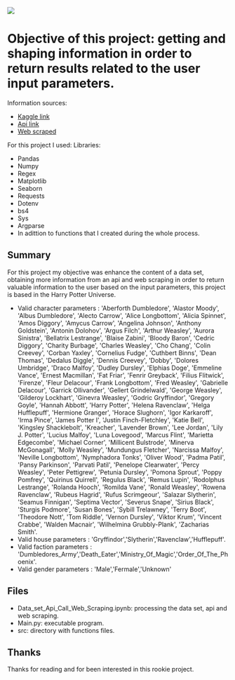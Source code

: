 ![](banner.jpeg)

# Objective of this project: getting and shaping information in order to return results related to the user input parameters.

Information sources:
* [Kaggle link](https://www.kaggle.com/gulsahdemiryurek/harry-potter-dataset?select=Characters.csv)
* [Api link](https://www.potterapi.com/)
* [Web scraped](https://harrypotter.fandom.com/)

For this project I used:
Libraries:
* Pandas
* Numpy
* Regex
* Matplotlib
* Seaborn
* Requests
* Dotenv
* bs4
* Sys
* Argparse
* In adittion to functions that I created during the whole process.

## Summary
For this project my objective was enhance the content of a data set, obtaining more information from an api and web scraping in order to return valuable information to the user based on the input parameters, this project is based in the Harry Potter Universe. 
* Valid character parameters : 'Aberforth Dumbledore', 'Alastor Moody', 'Albus Dumbledore', 'Alecto Carrow', 'Alice Longbottom', 'Alicia Spinnet', 'Amos Diggory', 'Amycus Carrow', 'Angelina Johnson', 'Anthony Goldstein', 'Antonin Dolohov', 'Argus Filch', 'Arthur Weasley', 'Aurora Sinistra', 'Bellatrix Lestrange', 'Blaise Zabini', 'Bloody Baron', 'Cedric Diggory', 'Charity Burbage', 'Charles Weasley', 'Cho Chang', 'Colin Creevey', 'Corban Yaxley', 'Cornelius Fudge', 'Cuthbert Binns', 'Dean Thomas', 'Dedalus Diggle', 'Dennis Creevey', 'Dobby', 'Dolores Umbridge', 'Draco Malfoy', 'Dudley Dursley', 'Elphias Doge', 'Emmeline Vance', 'Ernest Macmillan', 'Fat Friar', 'Fenrir Greyback', 'Filius Flitwick', 'Firenze', 'Fleur Delacour', 'Frank Longbottom', 'Fred Weasley', 'Gabrielle Delacour', 'Garrick Ollivander', 'Gellert Grindelwald', 'George Weasley', 'Gilderoy Lockhart', 'Ginevra Weasley', 'Godric Gryffindor', 'Gregory Goyle', 'Hannah Abbott', 'Harry Potter', 'Helena Ravenclaw', 'Helga Hufflepuff', 'Hermione Granger', 'Horace Slughorn', 'Igor Karkaroff', 'Irma Pince', 'James Potter I', 'Justin Finch-Fletchley', 'Katie Bell', 'Kingsley Shacklebolt', 'Kreacher', 'Lavender Brown', 'Lee Jordan', 'Lily J. Potter', 'Lucius Malfoy', 'Luna Lovegood', 'Marcus Flint', 'Marietta Edgecombe', 'Michael Corner', 'Millicent Bulstrode', 'Minerva McGonagall', 'Molly Weasley', 'Mundungus Fletcher', 'Narcissa Malfoy', 'Neville Longbottom', 'Nymphadora Tonks', 'Oliver Wood', 'Padma Patil', 'Pansy Parkinson', 'Parvati Patil', 'Penelope Clearwater', 'Percy Weasley', 'Peter Pettigrew', 'Petunia Dursley', 'Pomona Sprout', 'Poppy Pomfrey', 'Quirinus Quirrell', 'Regulus Black', 'Remus Lupin', 'Rodolphus Lestrange', 'Rolanda Hooch', 'Romilda Vane', 'Ronald Weasley', 'Rowena Ravenclaw', 'Rubeus Hagrid', 'Rufus Scrimgeour', 'Salazar Slytherin', 'Seamus Finnigan', 'Septima Vector', 'Severus Snape', 'Sirius Black', 'Sturgis Podmore', 'Susan Bones', 'Sybill Trelawney', 'Terry Boot', 'Theodore Nott', 'Tom Riddle', 'Vernon Dursley', 'Viktor Krum', 'Vincent Crabbe', 'Walden Macnair', 'Wilhelmina Grubbly-Plank', 'Zacharias Smith'.
* Valid house parameters : 'Gryffindor','Slytherin','Ravenclaw','Hufflepuff'.
* Valid faction parameters : 'Dumbledores_Army','Death_Eater','Ministry_Of_Magic','Order_Of_The_Phoenix'.
* Valid gender parameters : 'Male','Fermale','Unknown'

## Files
* Data_set_Api_Call_Web_Scraping.ipynb: processing the data set, api and web scraping.
* Main.py: executable program.
* src: directory with functions files. 


## Thanks 
Thanks for reading and for been interested in this rookie project.
